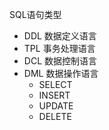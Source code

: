 SQL语句类型
* DDL 数据定义语言
* TPL 事务处理语言
* DCL 数据控制语言
* DML 数据操作语言
  * SELECT
  * INSERT
  * UPDATE
  * DELETE
















